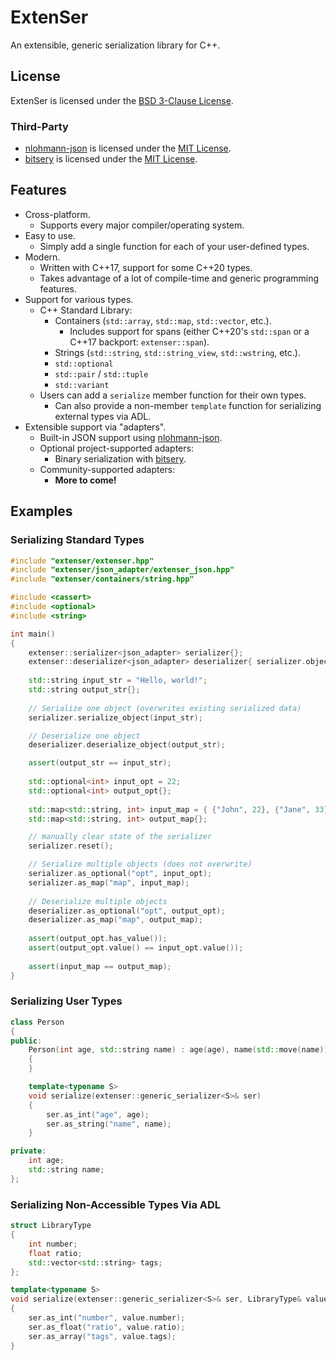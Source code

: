 # ExtenSer

An extensible, generic serialization library for C++.

## License

ExtenSer is licensed under the [BSD 3-Clause License](LICENSE).

### Third-Party

- [nlohmann-json](https://github.com/nlohmann/json) is licensed under the [MIT License](https://github.com/nlohmann/json/blob/develop/LICENSE.MIT).
- [bitsery](https://github.com/fraillt/bitsery) is licensed under the [MIT License](https://github.com/fraillt/bitsery/blob/master/LICENSE).

## Features

- Cross-platform.
  - Supports every major compiler/operating system.
- Easy to use.
  - Simply add a single function for each of your user-defined types.
- Modern.
  - Written with C++17, support for some C++20 types.
  - Takes advantage of a lot of compile-time and generic programming features.
- Support for various types.
  - C++ Standard Library:
    - Containers (`std::array`, `std::map`, `std::vector`, etc.).
      - Includes support for spans (either C++20's `std::span` or a C++17 backport: `extenser::span`).
    - Strings (`std::string`, `std::string_view`, `std::wstring`, etc.).
    - `std::optional`
    - `std::pair` / `std::tuple`
    - `std::variant`
  - Users can add a `serialize` member function for their own types.
    - Can also provide a non-member `template` function for serializing external types via ADL.
- Extensible support via "adapters".
  - Built-in JSON support using [nlohmann-json](https://github.com/nlohmann/json).
  - Optional project-supported adapters:
    - Binary serialization with [bitsery](https://github.com/fraillt/bitsery).
  - Community-supported adapters:
    - **More to come!**

## Examples

### Serializing Standard Types

```C++
#include "extenser/extenser.hpp"
#include "extenser/json_adapter/extenser_json.hpp"
#include "extenser/containers/string.hpp"

#include <cassert>
#include <optional>
#include <string>

int main()
{
    extenser::serializer<json_adapter> serializer{};
    extenser::deserializer<json_adapter> deserializer{ serializer.object() };
 
    std::string input_str = "Hello, world!";
    std::string output_str{};
 
    // Serialize one object (overwrites existing serialized data)
    serializer.serialize_object(input_str);

    // Deserialize one object
    deserializer.deserialize_object(output_str);

    assert(output_str == input_str);
    
    std::optional<int> input_opt = 22;
    std::optional<int> output_opt{};
    
    std::map<std::string, int> input_map = { {"John", 22}, {"Jane", 33} };
    std::map<std::string, int> output_map{};

    // manually clear state of the serializer
    serializer.reset();

    // Serialize multiple objects (does not overwrite)
    serializer.as_optional("opt", input_opt);
    serializer.as_map("map", input_map);
    
    // Deserialize multiple objects
    deserializer.as_optional("opt", output_opt);
    deserializer.as_map("map", output_map);
    
    assert(output_opt.has_value());
    assert(output_opt.value() == input_opt.value());
    
    assert(input_map == output_map);
}
```
### Serializing User Types

```C++
class Person
{
public:
    Person(int age, std::string name) : age(age), name(std::move(name))
    {
    }

    template<typename S>
    void serialize(extenser::generic_serializer<S>& ser)
    {
        ser.as_int("age", age);
        ser.as_string("name", name);
    }

private:
    int age;
    std::string name;
};
```
### Serializing Non-Accessible Types Via ADL

```C++
struct LibraryType
{
    int number;
    float ratio;
    std::vector<std::string> tags;
};
```

```C++
template<typename S>
void serialize(extenser::generic_serializer<S>& ser, LibraryType& value)
{
    ser.as_int("number", value.number);
    ser.as_float("ratio", value.ratio);
    ser.as_array("tags", value.tags);
}
```
